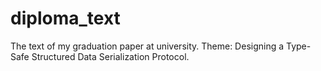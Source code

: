 # diploma_text
The text of my graduation paper at university.
Theme: Designing a Type-Safe Structured Data Serialization Protocol.
